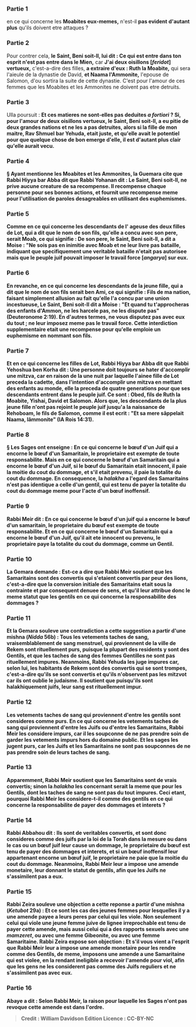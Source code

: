 
### Partie 1
en ce qui concerne les <b>Moabites eux-memes,</b> n'est-il <b>pas evident</b> <b>d'autant plus</b> qu'ils doivent etre attaques ?

### Partie 2
Pour contrer cela, <b>le Saint, Beni soit-Il, lui dit : Ce qui est entre dans ton esprit n'est pas entre dans le Mien,</b> car <b>J'ai deux oisillons [<i>feridot</i>] vertueux,</b> c'est-a-dire des filles, <b>a extraire d'eux : Ruth la Moabite,</b> qui sera l'aieule de la dynastie de David, <b>et Naama l'Ammonite,</b> l'epouse de Salomon, d'ou sortira la suite de cette dynastie. C'est pour l'amour de ces femmes que les Moabites et les Ammonites ne doivent pas etre detruits.

### Partie 3
Ulla poursuit : <b>Et ces <b>matieres ne sont-elles pas</b> deduites <b><i>a fortiori</i> ? Si, pour l'amour de deux oisillons vertueux, le Saint, Beni soit-Il, a eu pitie de deux grandes nations et ne les a pas detruites,</b> alors <b>si la fille de mon maitre,</b> Rav Shmuel bar Yehuda, <b>etait juste, et qu'elle avait</b> le <b>potentiel pour que quelque chose de bon emerge d'elle,</b> il est <b>d'autant plus</b> clair <b>qu'elle aurait vecu.</b>

### Partie 4
§ Ayant mentionne les Moabites et les Ammonites, la Guemara cite que <b>Rabbi Hiyya bar Abba dit</b> que <b>Rabbi Yohanan dit : Le Saint, Beni soit-Il, ne prive aucune creature de</b> sa <b>recompense.</b> Il recompense chaque personne pour ses bonnes actions, et fournit une <b>recompense meme pour</b> l'utilisation de <b>paroles desagreables</b> en utilisant des euphemismes.

### Partie 5
<b>Comme</b> en ce qui concerne les descendants de l' <b>ageuse</b> des deux filles de Lot, <b>qui a dit</b> que le nom de son fils, qu'elle a concu avec son pere, serait <b>Moab,</b> ce qui signifie : De son pere, <b>le Saint, Beni soit-Il, a dit a Moise : "Ne sois pas en inimitie avec Moab et ne leur livre pas bataille,</b> indiquant que <b>specifiquement</b> une veritable <b>bataille n'etait pas</b> autorisee <b>mais</b> que le peuple juif pouvait <b>imposer le travail force [<i>angarya</i>] sur eux.</b>

### Partie 6
En revanche, en ce qui concerne les descendants de la <b>jeune</b> fille, <b>qui a dit</b> que le nom de son fils serait <b>ben Ami,</b> ce qui signifie : Fils de ma nation, faisant simplement allusion au fait qu'elle l'a concu par une union incestueuse, <b>Le Saint, Beni soit-Il dit a Moise : "Et quand tu t'approcheras des enfants d'Ammon, ne les harcele pas, ne les dispute pas"</b> (Deuteronome 2:19). En d'autres termes, ne vous disputez pas avec eux <b>du tout ; ne leur imposez meme pas le travail force.</b> Cette interdiction supplementaire etait une recompense pour qu'elle emploie un euphemisme en nommant son fils.

### Partie 7
<b>Et</b> en ce qui concerne les filles de Lot, <b>Rabbi Hiyya bar Abba dit</b> que <b>Rabbi Yehoshua ben Korha dit : Une personne doit toujours se hater d'accomplir une mitzva, car en raison</b> de la <b>une nuit par laquelle l'ainee</b> fille de Lot <b>preceda la cadette</b>, dans l'intention d'accomplir une mitzva en mettant des enfants au monde, <b>elle la preceda de quatre generations</b> pour que ses descendants entrent <b>dans le peuple juif.</b> Ce sont : <b>Obed,</b> fils de Ruth la Moabite, <b>Yishai, David et Salomon. Alors que,</b> les descendants de <b>la plus jeune</b> fille n'ont pas rejoint le peuple juif <b>jusqu'a la naissance de Rehoboam,</b> le fils de Salomon, <b>comme il est ecrit : "Et sa mere sâppelait Naama, lâmmonite"</b> (IA Rois 14:31).

### Partie 8
§ <b>Les Sages ont enseigne :</b> En ce qui concerne <b>le bœuf d'un Juif qui a encorne le bœuf d'un Samaritain,</b> le proprietaire est <b>exempte</b> de toute responsabilite. <b>Mais</b> en ce qui concerne le bœuf <b>d'un Samaritain qui a encorne le bœuf d'un Juif,</b> si le bœuf du Samaritain etait <b>innocent, il paie la moitie</b> du cout du <b>dommage, et</b> s'il etait <b>prevenu, il paie la totalite</b> du cout du <b>dommage. </b> En consequence, la <i>halakha</i> a l'egard des Samaritains n'est pas identique a celle d'un gentil, qui est tenu de payer la totalite du cout du dommage meme pour l'acte d'un bœuf inoffensif.

### Partie 9
<b>Rabbi Meir dit :</b> En ce qui concerne <b>le bœuf d'un juif qui a encorne le bœuf d'un samaritain,</b> le proprietaire du bœuf est <b>exempte</b> de toute responsabilite. <b>Et</b> en ce qui concerne le bœuf <b>d'un Samaritain qui a encorne le bœuf d'un Juif, qu'il ait ete</b> <b>innocent ou prevenu,</b> le proprietaire <b>paye la totalite</b> du cout du <b>dommage,</b> comme un Gentil.

### Partie 10
La Gemara demande : <b>Est-ce a dire que Rabbi Meir soutient</b> que les <b>Samaritains sont des convertis</b> qui s'etaient convertis par peur <b>des lions,</b> c'est-a-dire que la conversion initiale des Samaritains etait sous la contrainte et par consequent denuee de sens, et qu'il leur attribue donc le meme statut que les gentils en ce qui concerne la responsabilite des dommages ?

### Partie 11
<b>Et</b> la Gemara <b>souleve une contradiction</b> a cette suggestion a partir d'une mishna (<i>Nidda</i> 56b) : <b>Tous les vetements taches de sang</b>, vraisemblablement de sang menstruel, <b>qui proviennent</b> de la ville de <b>Rekem sont rituellement purs,</b> puisque la plupart des residents y sont des Gentils, et que les taches de sang des femmes Gentilles ne sont pas rituellement impures. Neanmoins, <b>Rabbi Yehuda les juge</b> <b>impures car,</b> selon lui, les habitants de Rekem <b>sont des convertis qui se sont trompes,</b> c'est-a-dire qu'ils se sont convertis et qu'ils n'observent pas les mitzvot car ils ont oublie le judaisme. Il soutient que puisqu'ils sont halakhiquement juifs, leur sang est rituellement impur.

### Partie 12
Les vetements taches de sang qui proviennent <b>d'entre les gentils</b> sont consideres comme <b>purs.</b> En ce qui concerne les vetements taches de sang qui proviennent <b>d'entre les Juifs ou d'entre les Samaritains, Rabbi Meir les considere</b> <b>impurs,</b> car il les soupconne de ne pas prendre soin de garder les vetements impurs hors du domaine public. <b>Et les sages les jugent</b> <b>purs, car les Juifs</b> et les Samaritains <b>ne sont pas soupconnes de</b> ne pas prendre soin de <b>leurs taches de sang.</b>

### Partie 13
<b>Apparemment, Rabbi Meir soutient</b> que les <b>Samaritains sont de vrais convertis;</b> sinon la <i>halakha</i> les concernant serait la meme que pour les Gentils, dont les taches de sang ne sont pas du tout impures. Ceci etant, pourquoi Rabbi Meir les considere-t-il comme des gentils en ce qui concerne la responsabilite de payer des dommages et interets ?

### Partie 14
<b>Rabbi Abbahou dit :</b> Ils sont de veritables convertis, et sont donc consideres comme des juifs par la loi de la Torah dans la mesure ou dans le cas ou un bœuf juif leur cause un dommage, le proprietaire du bœuf est tenu de payer des dommages et interets, et si un bœuf inoffensif leur appartenant encorne un bœuf juif, le proprietaire ne paie que la moitie du cout du dommage. Neanmoins, <b>Rabbi Meir leur a impose une amende monetaire,</b> leur donnant le statut de gentils, <b>afin que</b> les Juifs <b>ne s'assimilent pas a eux.</b>

### Partie 15
<b>Rabbi Zeira souleve une objection</b> a cette reponse a partir d'une mishna (<i>Ketubot</i> 29a) : <b>Et ce</b> sont les cas des <b>jeunes femmes pour lesquelles il y a une amende</b> payee a leurs peres par celui qui les viole. Non seulement celui qui viole une jeune femme juive de lignee irreprochable est tenu de payer cette amende, mais aussi <b>celui qui a des rapports sexuels avec une <i>mamzeret</i>, ou avec une femme Gibeonite, ou avec une femme Samaritaine.</b> Rabbi Zeira expose son objection : <b>Et s'il vous vient a l'esprit que Rabbi Meir leur a impose une amende monetaire</b> pour les rendre comme des Gentils, <b>de meme, imposons une amende</b> a une Samaritaine qui est violee, en la rendant ineligible a recevoir l'amende pour viol, <b>afin que</b> les gens ne les considerent pas comme des Juifs reguliers et <b>ne s'assimilent pas avec eux.</b>

### Partie 16
<b>Abaye a dit :</b> Selon Rabbi Meir, la raison pour laquelle les Sages n'ont pas revoque cette amende est <b>dans l'ordre</b>.

>Credit : William Davidson Edition
>Licence : CC-BY-NC